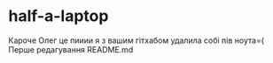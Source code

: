# half-a-laptop
Кароче Олег  це пииии  я з вашим гітхабом удалила собі пів ноута=(
Перше редагування README.md
